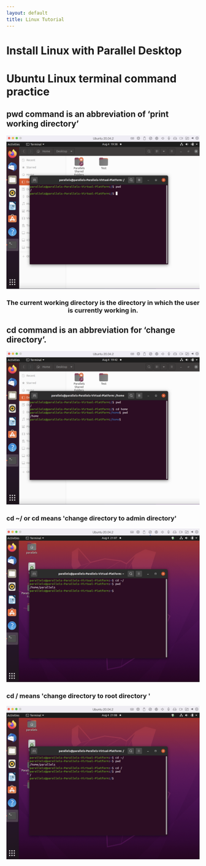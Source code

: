 ```yaml
---
layout: default
title: Linux Tutorial
---
```

# Install Linux with Parallel Desktop

# Ubuntu Linux terminal command practice

## pwd command is an abbreviation of ‘print working directory’

<p align="center">
  <img src="/photo/Assignment1/Command/pwd.png" alt="Cute_boy" width="600" height="400"/>
 </p>
<h3 align = 'center'> The current working directory is the directory in which the user is currently working in. </h3>

## cd command is an abbreviation for ‘change directory’.

<p align="center">
 <img src="/photo/Assignment1/Command/cd1.png" alt="Cute_boy" width="600" height="400"/>
</p>

### cd ~/ or cd means 'change directory to admin directory'

 <p align="center">
  <img src="/photo/Assignment1/Command/cd~:.png" alt="Cute_boy" width="600" height="400"/>
 </p>
  
### cd / means 'change directory to root directory '

 <p align="center">
  <img src="/photo/Assignment1/Command/cd:.png" alt="Cute_boy" width="600" height="400"/>
 </p>

